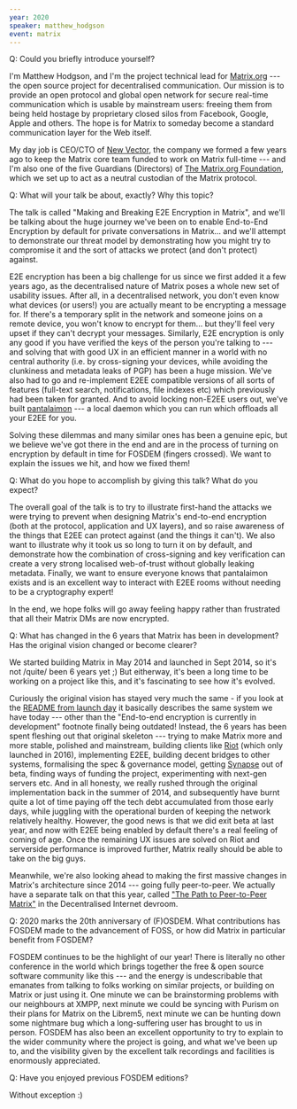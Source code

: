 ```yaml
---
year: 2020
speaker: matthew_hodgson
event: matrix
---
```


Q: Could you briefly introduce yourself?

I'm Matthew Hodgson, and I'm the project technical lead for [Matrix.org](https://matrix.org) --- the open source project for decentralised communication.  Our mission is to provide an open protocol and global open network for secure real-time communication which is usable by mainstream users: freeing them from being held hostage by proprietary closed silos from Facebook, Google, Apple and others.  The hope is for Matrix to someday become a standard communication layer for the Web itself.

My day job is CEO/CTO of [New Vector](https://vector.im), the company we formed a few years ago to keep the Matrix core team funded to work on Matrix full-time --- and I'm also one of the five Guardians (Directors) of [The Matrix.org Foundation](https://matrix.org/foundation/), which we set up to act as a neutral custodian of the Matrix protocol.

Q: What will your talk be about, exactly? Why this topic?

The talk is called "Making and Breaking E2E Encryption in Matrix", and we'll be talking about the huge journey we've been on to enable End-to-End Encryption by default for private conversations in Matrix... and we'll attempt to demonstrate our threat model by demonstrating how you might try to compromise it and the sort of attacks we protect (and don't protect) against.

E2E encryption has been a big challenge for us since we first added it a few years ago, as the decentralised nature of Matrix poses a whole new set of usability issues.  After all, in a decentralised network, you don't even know what devices (or users!) you are actually meant to be encrypting a message for.  If there's a temporary split in the network and someone joins on a remote device, you won't know to encrypt for them... but they'll feel very upset if they can't decrypt your messages.  Similarly, E2E encryption is only any good if you have verified the keys of the person you're talking to --- and solving that with good UX in an efficient manner in a world with no central authority (i.e. by cross-signing your devices, while avoiding the clunkiness and metadata leaks of PGP) has been a huge mission.  We've also had to go and re-implement E2EE compatible versions of all sorts of features (full-text search, notifications, file indexes etc) which previously had been taken for granted.  And to avoid locking non-E2EE users out, we've built [pantalaimon](https://github.com/matrix-org/pantalaimon/) --- a local daemon which you can run which offloads all your E2EE for you.

Solving these dilemmas and many similar ones has been a genuine epic, but we believe we've got there in the end and are in the process of turning on encryption by default in time for FOSDEM (fingers crossed).  We want to explain the issues we hit, and how we fixed them!

Q: What do you hope to accomplish by giving this talk? What do you expect?

The overall goal of the talk is to try to illustrate first-hand the attacks we were trying to prevent when designing Matrix's end-to-end encryption (both at the protocol, application and UX layers), and so raise awareness of the things that E2EE can protect against (and the things it can't).  We also want to illustrate why it took us so long to turn it on by default, and demonstrate how the combination of cross-signing and key verification can create a very strong localised web-of-trust without globally leaking metadata.  Finally, we want to ensure everyone knows that pantalaimon exists and is an excellent way to interact with E2EE rooms without needing to be a cryptography expert!

In the end, we hope folks will go away feeling happy rather than frustrated that all their Matrix DMs are now encrypted.

Q: What has changed in the 6 years that Matrix has been in development? Has the original vision changed or become clearer?

We started building Matrix in May 2014 and launched in Sept 2014, so it's not /quite/ been 6 years yet ;)  But eitherway, it's been a long time to be working on a project like this, and it's fascinating to see how it's evolved.

Curiously the original vision has stayed very much the same - if you look at the [README from launch day](https://github.com/matrix-org/synapse/blob/7819a1010c8a12df71c60b5acf8ed6d28509beea/README.rst) it basically describes the same system we have today --- other than the "End-to-end encryption is currently in development" footnote finally being outdated!   Instead, the 6 years has been spent fleshing out that original skeleton --- trying to make Matrix more and more stable, polished and mainstream, building clients like [Riot](https://about.riot.im/) (which only launched in 2016), implementing E2EE, building decent bridges to other systems, formalising the spec & governance model, getting [Synapse](https://github.com/matrix-org/synapse/) out of beta, finding ways of funding the project, experimenting with next-gen servers etc.  And in all honesty, we really rushed through the original implementation back in the summer of 2014, and subsequently have burnt quite a lot of time paying off the tech debt accumulated from those early days, while juggling with the operational burden of keeping the network relatively healthy.  However, the good news is that we did exit beta at last year, and now with E2EE being enabled by default there's a real feeling of coming of age.  Once the remaining UX issues are solved on Riot and serverside performance is improved further, Matrix really should be able to take on the big guys.

Meanwhile, we're also looking ahead to making the first massive changes in Matrix's architecture since 2014 --- going fully peer-to-peer.  We actually have a separate talk on that this year, called ["The Path to Peer-to-Peer Matrix"](https://fosdem.org/2020/schedule/event/dip_p2p_matrix/) in the Decentralised Internet devroom.

Q: 2020 marks the 20th anniversary of (F)OSDEM. What contributions has FOSDEM made to the advancement of FOSS, or how did Matrix in particular benefit from FOSDEM?

FOSDEM continues to be the highlight of our year!  There is literally no other conference in the world which brings together the free & open source software community like this --- and the energy is undescribable that emanates from talking to folks working on similar projects, or building on Matrix or just using it.  One minute we can be brainstorming problems with our neighbours at XMPP, next minute we could be syncing with Purism on their plans for Matrix on the Librem5, next minute we can be hunting down some nightmare bug which a long-suffering user has brought to us in person.  FOSDEM has also been an excellent opportunity to try to explain to the wider community where the project is going, and what we've been up to, and the visibility given by the excellent talk recordings and facilities is enormously appreciated.

Q: Have you enjoyed previous FOSDEM editions?

Without exception :)
